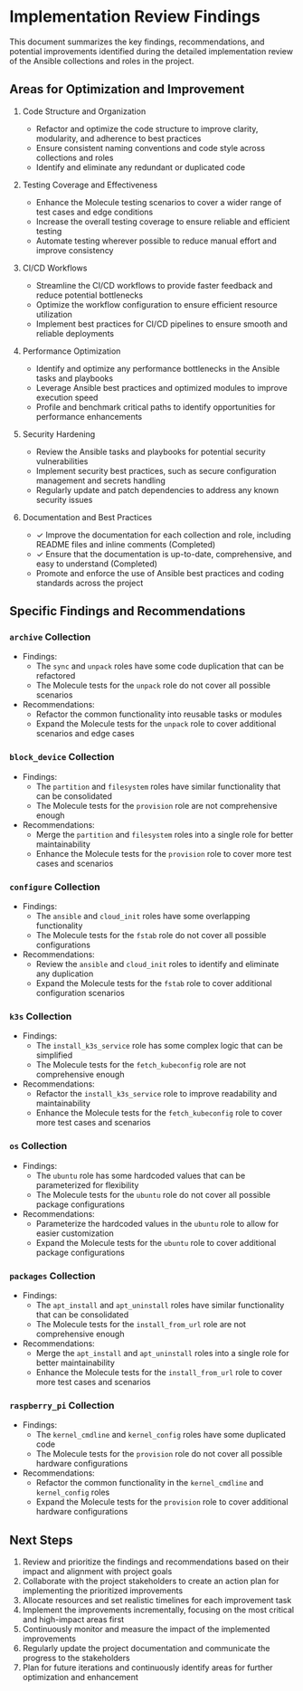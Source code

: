 # Implementation Review Findings

This document summarizes the key findings, recommendations, and potential improvements identified during the detailed implementation review of the Ansible collections and roles in the project.

## Areas for Optimization and Improvement

1. Code Structure and Organization
   - Refactor and optimize the code structure to improve clarity, modularity, and adherence to best practices
   - Ensure consistent naming conventions and code style across collections and roles
   - Identify and eliminate any redundant or duplicated code

2. Testing Coverage and Effectiveness
   - Enhance the Molecule testing scenarios to cover a wider range of test cases and edge conditions
   - Increase the overall testing coverage to ensure reliable and efficient testing
   - Automate testing wherever possible to reduce manual effort and improve consistency

3. CI/CD Workflows
   - Streamline the CI/CD workflows to provide faster feedback and reduce potential bottlenecks
   - Optimize the workflow configuration to ensure efficient resource utilization
   - Implement best practices for CI/CD pipelines to ensure smooth and reliable deployments

4. Performance Optimization
   - Identify and optimize any performance bottlenecks in the Ansible tasks and playbooks
   - Leverage Ansible best practices and optimized modules to improve execution speed
   - Profile and benchmark critical paths to identify opportunities for performance enhancements

5. Security Hardening
   - Review the Ansible tasks and playbooks for potential security vulnerabilities
   - Implement security best practices, such as secure configuration management and secrets handling
   - Regularly update and patch dependencies to address any known security issues

6. Documentation and Best Practices
   - ✓ Improve the documentation for each collection and role, including README files and inline comments (Completed)
   - ✓ Ensure that the documentation is up-to-date, comprehensive, and easy to understand (Completed)
   - Promote and enforce the use of Ansible best practices and coding standards across the project

## Specific Findings and Recommendations

### `archive` Collection
- Findings:
  - The `sync` and `unpack` roles have some code duplication that can be refactored
  - The Molecule tests for the `unpack` role do not cover all possible scenarios
- Recommendations:
  - Refactor the common functionality into reusable tasks or modules
  - Expand the Molecule tests for the `unpack` role to cover additional scenarios and edge cases

### `block_device` Collection
- Findings:
  - The `partition` and `filesystem` roles have similar functionality that can be consolidated
  - The Molecule tests for the `provision` role are not comprehensive enough
- Recommendations:
  - Merge the `partition` and `filesystem` roles into a single role for better maintainability
  - Enhance the Molecule tests for the `provision` role to cover more test cases and scenarios

### `configure` Collection
- Findings:
  - The `ansible` and `cloud_init` roles have some overlapping functionality
  - The Molecule tests for the `fstab` role do not cover all possible configurations
- Recommendations:
  - Review the `ansible` and `cloud_init` roles to identify and eliminate any duplication
  - Expand the Molecule tests for the `fstab` role to cover additional configuration scenarios

### `k3s` Collection
- Findings:
  - The `install_k3s_service` role has some complex logic that can be simplified
  - The Molecule tests for the `fetch_kubeconfig` role are not comprehensive enough
- Recommendations:
  - Refactor the `install_k3s_service` role to improve readability and maintainability
  - Enhance the Molecule tests for the `fetch_kubeconfig` role to cover more test cases and scenarios

### `os` Collection
- Findings:
  - The `ubuntu` role has some hardcoded values that can be parameterized for flexibility
  - The Molecule tests for the `ubuntu` role do not cover all possible package configurations
- Recommendations:
  - Parameterize the hardcoded values in the `ubuntu` role to allow for easier customization
  - Expand the Molecule tests for the `ubuntu` role to cover additional package configurations

### `packages` Collection
- Findings:
  - The `apt_install` and `apt_uninstall` roles have similar functionality that can be consolidated
  - The Molecule tests for the `install_from_url` role are not comprehensive enough
- Recommendations:
  - Merge the `apt_install` and `apt_uninstall` roles into a single role for better maintainability
  - Enhance the Molecule tests for the `install_from_url` role to cover more test cases and scenarios

### `raspberry_pi` Collection
- Findings:
  - The `kernel_cmdline` and `kernel_config` roles have some duplicated code
  - The Molecule tests for the `provision` role do not cover all possible hardware configurations
- Recommendations:
  - Refactor the common functionality in the `kernel_cmdline` and `kernel_config` roles
  - Expand the Molecule tests for the `provision` role to cover additional hardware configurations

## Next Steps

1. Review and prioritize the findings and recommendations based on their impact and alignment with project goals
2. Collaborate with the project stakeholders to create an action plan for implementing the prioritized improvements
3. Allocate resources and set realistic timelines for each improvement task
4. Implement the improvements incrementally, focusing on the most critical and high-impact areas first
5. Continuously monitor and measure the impact of the implemented improvements
6. Regularly update the project documentation and communicate the progress to the stakeholders
7. Plan for future iterations and continuously identify areas for further optimization and enhancement
